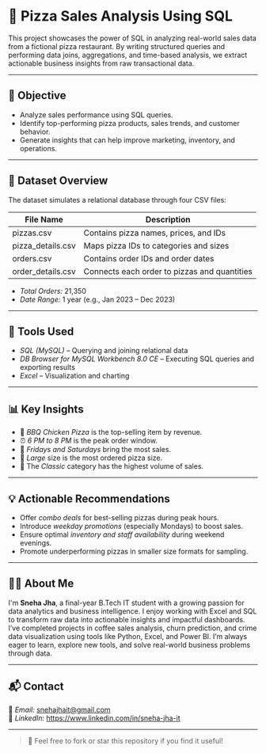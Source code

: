# 🍕 Pizza Sales Analysis Using SQL

This project showcases the power of SQL in analyzing real-world sales data from a fictional pizza restaurant. 
By writing structured queries and performing data joins, aggregations, and time-based analysis, we extract actionable business insights from raw transactional data.

---

## 🎯 Objective

- Analyze sales performance using SQL queries.
- Identify top-performing pizza products, sales trends, and customer behavior.
- Generate insights that can help improve marketing, inventory, and operations.

---

## 📁 Dataset Overview

The dataset simulates a relational database through four CSV files:

| File Name          | Description                                              |
|--------------------|----------------------------------------------------------|
| pizzas.csv         | Contains pizza names, prices, and IDs                    |
| pizza_details.csv  | Maps pizza IDs to categories and sizes                   |
| orders.csv         | Contains order IDs and order dates                       |
| order_details.csv  | Connects each order to pizzas and quantities             |

- *Total Orders:* 21,350  
- *Date Range:* 1 year (e.g., Jan 2023 – Dec 2023)

---

## 🧰 Tools Used

- *SQL (MySQL)* – Querying and joining relational data
- *DB Browser for MySQL Workbench 8.0 CE* – Executing SQL queries and exporting results
- *Excel* – Visualization and charting

---

## 📊 Key Insights

- 🍗 *BBQ Chicken Pizza* is the top-selling item by revenue.
- ⏰ *6 PM to 8 PM* is the peak order window.
- 📆 *Fridays and Saturdays* bring the most sales.
- 🍕 *Large* size is the most ordered pizza size.
- 🧾 The *Classic* category has the highest volume of sales.

---

## 💡 Actionable Recommendations

- Offer *combo deals* for best-selling pizzas during peak hours.
- Introduce *weekday promotions* (especially Mondays) to boost sales.
- Ensure optimal *inventory and staff availability* during weekend evenings.
- Promote underperforming pizzas in smaller size formats for sampling.

---

## 🙋‍♀️ About Me

I'm **Sneha Jha**, a final-year B.Tech IT student with a growing passion for data analytics and business intelligence. 
I enjoy working with Excel and SQL to transform raw data into actionable insights and impactful dashboards.  
I’ve completed projects in coffee sales analysis, churn prediction, and crime data visualization using tools like Python, Excel, and Power BI. 
I’m always eager to learn, explore new tools, and solve real-world business problems through data.

---

## 📬 Contact

📧 *Email:* snehajhait@gmail.com  
🔗 *LinkedIn:* https://www.linkedin.com/in/sneha-jha-it

---

> 📝 Feel free to fork or star this repository if you find it useful!
